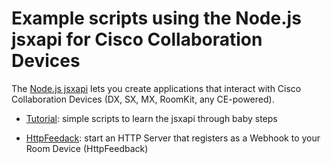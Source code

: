 # Example scripts using the Node.js jsxapi for Cisco Collaboration Devices

The [Node.js jsxapi](https://github.com/cisco-ce/jsxapi) lets you create applications that interact with Cisco Collaboration Devices (DX, SX, MX, RoomKit, any CE-powered).

- [Tutorial](tutorial/): simple scripts to learn the jsxapi through baby steps

- [HttpFeedack](httpfeedback/): start an HTTP Server that registers as a Webhook to your Room Device (HttpFeedback)
